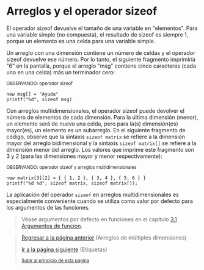 # Arreglos y el operador sizeof

El operador sizeof devuelve el tamaño de una variable en "elementos". Para una variable simple (no compuesta), el resultado de sizeof es siempre 1, porque un elemento es una celda para una variable simple.

Un arreglo con una dimensión contiene un número de celdas y el operador sizeof devuelve ese número. Por lo tanto, el siguiente fragmento imprimiría "6" en
la pantalla, porque el arreglo "msg" contiene cinco caracteres (cada uno en una celda) más un terminador cero:

<sub>OBSERVANDO: operador sizeof</sub>
```pawn
new msg[] = "Ayuda"
printf("%d", sizeof msg)
```

Con arreglos multidimensionales, el operador sizeof puede devolver el número de elementos de cada dimensión. Para la última dimensión (menor), un elemento
será de nuevo una celda, pero para la(s) dimensión(es) mayor(es), un elemento es un subarreglo. En el siguiente fragmento de código, observe que la sintaxis `sizeof matrix` se refiere a la dimensión mayor del arreglo bidimensional y la sintaxis `sizeof matrix[]` se refiere a la dimensión menor del arreglo. Los valores que imprime este fragmento son 3 y 2 (para las dimensiones mayor y menor respectivamente):

<sub>OBSERVANDO: operador sizeof y arreglos multidimensionales</sub>
```pawn
new matrix[3][2] = { { 1, 2 }, { 3, 4 }, { 5, 6 } }
printf("%d %d", sizeof matrix, sizeof matrix[]);
```

La aplicación del operador `sizeof` en arreglos multidimensionales es especialmente conveniente cuando se utiliza como valor por defecto para los argumentos de las funciones.

> Véase argumentos por defecto en funciones en el capítulo [3.1 Argumentos de función](../03-Funciones/01-argumentos-de-funcion.md). 

> [Regresar a la página anterior](11-arreglos-de-multiples-dimensiones.md) (Arreglos de múltiples dimensiones)
>
> [Ir a la página siguiente](13-etiquetas.md) (Etiquetas)
>
> <sub>[Subir al principio de esta página](#arreglos-y-el-operador-sizeof)</sub>